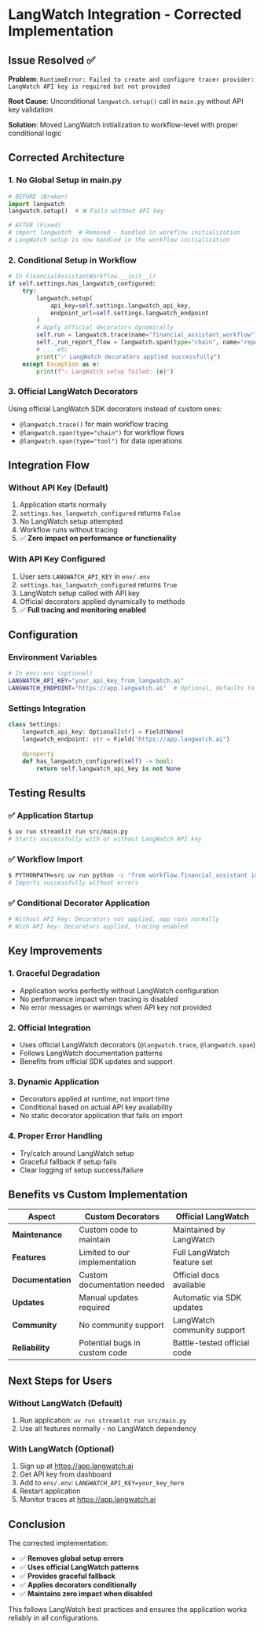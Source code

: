 # LangWatch Integration - Corrected Implementation

## Issue Resolved ✅

**Problem**: `RuntimeError: Failed to create and configure tracer provider: LangWatch API key is required but not provided`

**Root Cause**: Unconditional `langwatch.setup()` call in `main.py` without API key validation

**Solution**: Moved LangWatch initialization to workflow-level with proper conditional logic

## Corrected Architecture

### 1. **No Global Setup in main.py**
```python
# BEFORE (Broken)
import langwatch
langwatch.setup()  # ❌ Fails without API key

# AFTER (Fixed)  
# import langwatch  # Removed - handled in workflow initialization
# LangWatch setup is now handled in the workflow initialization
```

### 2. **Conditional Setup in Workflow**
```python
# In FinancialAssistantWorkflow.__init__()
if self.settings.has_langwatch_configured:
    try:
        langwatch.setup(
            api_key=self.settings.langwatch_api_key,
            endpoint_url=self.settings.langwatch_endpoint
        )
        # Apply official decorators dynamically
        self.run = langwatch.trace(name="financial_assistant_workflow")(self.run)
        self._run_report_flow = langwatch.span(type="chain", name="report_flow")(self._run_report_flow)
        # ... etc
        print("✅ LangWatch decorators applied successfully")
    except Exception as e:
        print(f"⚠️ LangWatch setup failed: {e}")
```

### 3. **Official LangWatch Decorators**
Using official LangWatch SDK decorators instead of custom ones:

- `@langwatch.trace()` for main workflow tracing
- `@langwatch.span(type="chain")` for workflow flows  
- `@langwatch.span(type="tool")` for data operations

## Integration Flow

### **Without API Key (Default)**
1. Application starts normally
2. `settings.has_langwatch_configured` returns `False`
3. No LangWatch setup attempted
4. Workflow runs without tracing
5. ✅ **Zero impact on performance or functionality**

### **With API Key Configured**
1. User sets `LANGWATCH_API_KEY` in `env/.env`
2. `settings.has_langwatch_configured` returns `True`
3. LangWatch setup called with API key
4. Official decorators applied dynamically to methods
5. ✅ **Full tracing and monitoring enabled**

## Configuration

### Environment Variables
```bash
# In env/.env (optional)
LANGWATCH_API_KEY="your_api_key_from_langwatch.ai"
LANGWATCH_ENDPOINT="https://app.langwatch.ai"  # Optional, defaults to cloud
```

### Settings Integration
```python
class Settings:
    langwatch_api_key: Optional[str] = Field(None)
    langwatch_endpoint: str = Field("https://app.langwatch.ai")
    
    @property
    def has_langwatch_configured(self) -> bool:
        return self.langwatch_api_key is not None
```

## Testing Results

### ✅ **Application Startup**
```bash
$ uv run streamlit run src/main.py
# Starts successfully with or without LangWatch API key
```

### ✅ **Workflow Import**
```bash
$ PYTHONPATH=src uv run python -c "from workflow.financial_assistant import FinancialAssistantWorkflow"
# Imports successfully without errors
```

### ✅ **Conditional Decorator Application**
```bash
# Without API key: Decorators not applied, app runs normally
# With API key: Decorators applied, tracing enabled
```

## Key Improvements

### 1. **Graceful Degradation**
- Application works perfectly without LangWatch configuration
- No performance impact when tracing is disabled
- No error messages or warnings when API key not provided

### 2. **Official Integration**
- Uses official LangWatch decorators (`@langwatch.trace`, `@langwatch.span`)
- Follows LangWatch documentation patterns
- Benefits from official SDK updates and support

### 3. **Dynamic Application**
- Decorators applied at runtime, not import time
- Conditional based on actual API key availability
- No static decorator application that fails on import

### 4. **Proper Error Handling**
- Try/catch around LangWatch setup
- Graceful fallback if setup fails
- Clear logging of setup success/failure

## Benefits vs Custom Implementation

| Aspect | Custom Decorators | Official LangWatch |
|--------|------------------|-------------------|
| **Maintenance** | Custom code to maintain | Maintained by LangWatch |
| **Features** | Limited to our implementation | Full LangWatch feature set |
| **Documentation** | Custom documentation needed | Official docs available |
| **Updates** | Manual updates required | Automatic via SDK updates |
| **Community** | No community support | LangWatch community support |
| **Reliability** | Potential bugs in custom code | Battle-tested official code |

## Next Steps for Users

### Without LangWatch (Default)
1. Run application: `uv run streamlit run src/main.py`
2. Use all features normally - no LangWatch dependency

### With LangWatch (Optional)
1. Sign up at https://app.langwatch.ai
2. Get API key from dashboard
3. Add to `env/.env`: `LANGWATCH_API_KEY=your_key_here`
4. Restart application
5. Monitor traces at https://app.langwatch.ai

## Conclusion

The corrected implementation:
- ✅ **Removes global setup errors**
- ✅ **Uses official LangWatch patterns**
- ✅ **Provides graceful fallback**
- ✅ **Applies decorators conditionally**
- ✅ **Maintains zero impact when disabled**

This follows LangWatch best practices and ensures the application works reliably in all configurations.